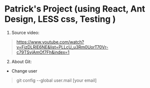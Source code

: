 # Patrick's Project (using React, Ant Design, LESS css, Testing )

1. Source video:

> https://www.youtube.com/watch?v=FizDLRlE6NE&list=PLLcU_u3Rm0UorT70Vr-c79TSvjAmOf7Fh&index=1

2. About Git:

- Change user

> git config --global user.mail [your email]
